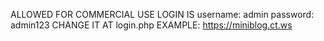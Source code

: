 ALLOWED FOR COMMERCIAL USE
LOGIN IS
username: admin
password: admin123
CHANGE IT AT login.php
EXAMPLE: https://miniblog.ct.ws
